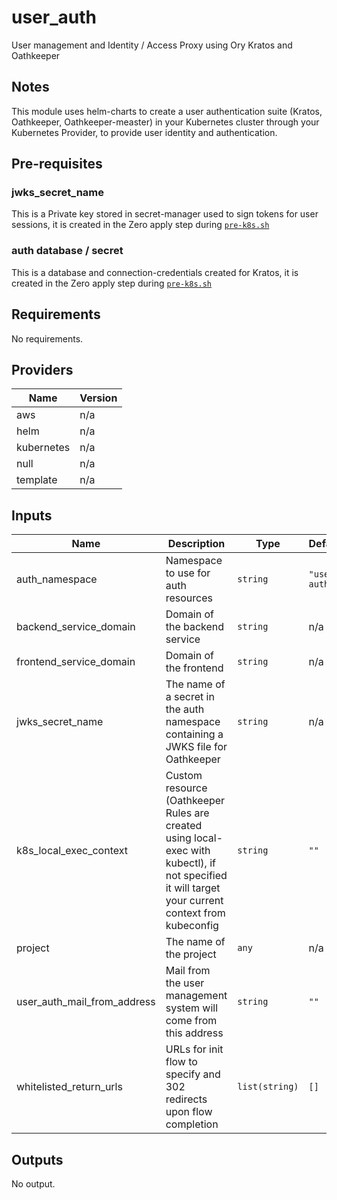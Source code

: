 # user_auth

User management and Identity / Access Proxy using Ory Kratos and Oathkeeper 

## Notes
This module uses helm-charts to create a user authentication suite (Kratos, Oathkeeper, Oathkeeper-measter) in your Kubernetes cluster through your Kubernetes Provider, to provide user identity and authentication.

## Pre-requisites
### jwks_secret_name
This is a Private key stored in secret-manager used to sign tokens for user sessions, it is created in the Zero apply step during [`pre-k8s.sh`](https://github.com/commitdev/zero-aws-eks-stack/blob/main/templates/scripts/pre-k8s.sh#L22-L32)

### auth database / secret 
This is a database and connection-credentials created for Kratos, it is created in the Zero apply step during [`pre-k8s.sh`](https://github.com/commitdev/zero-aws-eks-stack/blob/main/templates/scripts/pre-k8s.sh#L22-L32)


<!-- BEGINNING OF PRE-COMMIT-TERRAFORM DOCS HOOK -->
## Requirements

No requirements.

## Providers

| Name | Version |
|------|---------|
| aws | n/a |
| helm | n/a |
| kubernetes | n/a |
| null | n/a |
| template | n/a |

## Inputs

| Name | Description | Type | Default | Required |
|------|-------------|------|---------|:--------:|
| auth\_namespace | Namespace to use for auth resources | `string` | `"user-auth"` | no |
| backend\_service\_domain | Domain of the backend service | `string` | n/a | yes |
| frontend\_service\_domain | Domain of the frontend | `string` | n/a | yes |
| jwks\_secret\_name | The name of a secret in the auth namespace containing a JWKS file for Oathkeeper | `string` | n/a | yes |
| k8s\_local\_exec\_context | Custom resource (Oathkeeper Rules are created using local-exec with kubectl), if not specified it will target your current context from kubeconfig | `string` | `""` | no |
| project | The name of the project | `any` | n/a | yes |
| user\_auth\_mail\_from\_address | Mail from the user management system will come from this address | `string` | `""` | no |
| whitelisted\_return\_urls | URLs for init flow to specify and 302 redirects upon flow completion | `list(string)` | `[]` | no |

## Outputs

No output.

<!-- END OF PRE-COMMIT-TERRAFORM DOCS HOOK -->
